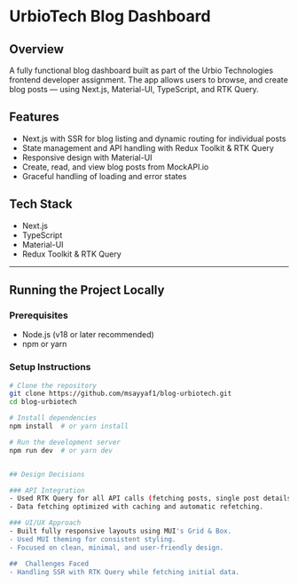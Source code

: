 # UrbioTech Blog Dashboard

## Overview

A fully functional blog dashboard built as part of the Urbio Technologies frontend developer assignment. The app allows users to browse, and create blog posts — using Next.js, Material-UI, TypeScript, and RTK Query.

## Features

- Next.js with SSR for blog listing and dynamic routing for individual posts
- State management and API handling with Redux Toolkit & RTK Query
- Responsive design with Material-UI
- Create, read, and view blog posts from MockAPI.io
- Graceful handling of loading and error states

## Tech Stack

- Next.js
- TypeScript
- Material-UI
- Redux Toolkit & RTK Query

---

## Running the Project Locally

### Prerequisites

- Node.js (v18 or later recommended)
- npm or yarn

### Setup Instructions

```bash
# Clone the repository
git clone https://github.com/msayyaf1/blog-urbiotech.git
cd blog-urbiotech

# Install dependencies
npm install  # or yarn install

# Run the development server
npm run dev  # or yarn dev


## Design Decisions

### API Integration
- Used RTK Query for all API calls (fetching posts, single post details, creating posts).
- Data fetching optimized with caching and automatic refetching.

### UI/UX Approach
- Built fully responsive layouts using MUI's Grid & Box.
- Used MUI theming for consistent styling.
- Focused on clean, minimal, and user-friendly design.

##  Challenges Faced
- Handling SSR with RTK Query while fetching initial data.
```
